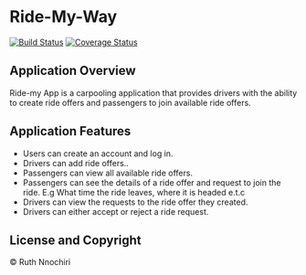 # Ride-My-Way

[![Build Status](https://travis-ci.org/coderprincess/Ride-My-Way.svg?branch=develop)](https://travis-ci.org/coderprincess/Ride-My-Way)
[![Coverage Status](https://coveralls.io/repos/github/coderprincess/Ride-My-Way/badge.svg?branch=develop)](https://coveralls.io/github/coderprincess/Ride-My-Way?branch=develop)

## Application Overview
Ride-my App is a carpooling application that provides drivers with the ability to create ride offers
and passengers to join available ride offers.

## Application Features
- Users can create an account and log in.
- Drivers can add ride offers..
- Passengers can view all available ride offers.
- Passengers can see the details of a ride offer and request to join the ride. E.g What time
the ride leaves, where it is headed e.t.c
- Drivers can view the requests to the ride offer they created.
- Drivers can either accept or reject a ride request.

## License and Copyright
&copy; Ruth Nnochiri